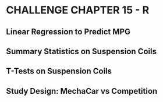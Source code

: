 # CHALLENGE CHAPTER 15 - R

## Linear Regression to Predict MPG


## Summary Statistics on Suspension Coils


## T-Tests on Suspension Coils


## Study Design: MechaCar vs Competition